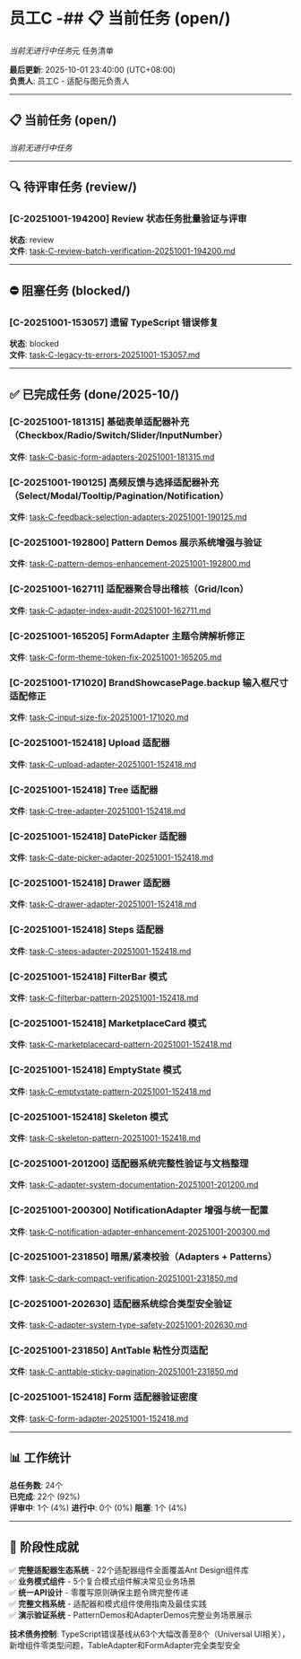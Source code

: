 # 员工C -## 📋 当前任务 (open/)

*当前无进行中任务*元 任务清单

**最后更新**: 2025-10-01 23:40:00 (UTC+08:00)  
**负责人**: 员工C - 适配与图元负责人  

---

## 📋 当前任务 (open/)

*当前无进行中任务*

---

## 🔍 待评审任务 (review/)

  

  

### [C-20251001-194200] Review 状态任务批量验证与评审
**状态**: review  
**文件**: [task-C-review-batch-verification-20251001-194200.md](review/task-C-review-batch-verification-20251001-194200.md)  

  

---

## ⛔ 阻塞任务 (blocked/)

### [C-20251001-153057] 遗留 TypeScript 错误修复
**状态**: blocked  
**文件**: [task-C-legacy-ts-errors-20251001-153057.md](blocked/task-C-legacy-ts-errors-20251001-153057.md)  

---

## ✅ 已完成任务 (done/2025-10/)

### [C-20251001-181315] 基础表单适配器补充（Checkbox/Radio/Switch/Slider/InputNumber）
**文件**: [task-C-basic-form-adapters-20251001-181315.md](done/2025-10/task-C-basic-form-adapters-20251001-181315.md)  

### [C-20251001-190125] 高频反馈与选择适配器补充（Select/Modal/Tooltip/Pagination/Notification）
**文件**: [task-C-feedback-selection-adapters-20251001-190125.md](done/2025-10/task-C-feedback-selection-adapters-20251001-190125.md)  

### [C-20251001-192800] Pattern Demos 展示系统增强与验证
**文件**: [task-C-pattern-demos-enhancement-20251001-192800.md](done/2025-10/task-C-pattern-demos-enhancement-20251001-192800.md)  

### [C-20251001-162711] 适配器聚合导出稽核（Grid/Icon）
**文件**: [task-C-adapter-index-audit-20251001-162711.md](done/2025-10/task-C-adapter-index-audit-20251001-162711.md)  

### [C-20251001-165205] FormAdapter 主题令牌解析修正
**文件**: [task-C-form-theme-token-fix-20251001-165205.md](done/2025-10/task-C-form-theme-token-fix-20251001-165205.md)  

### [C-20251001-171020] BrandShowcasePage.backup 输入框尺寸适配修正
**文件**: [task-C-input-size-fix-20251001-171020.md](done/2025-10/task-C-input-size-fix-20251001-171020.md)  

### [C-20251001-152418] Upload 适配器
**文件**: [task-C-upload-adapter-20251001-152418.md](done/2025-10/task-C-upload-adapter-20251001-152418.md)  

### [C-20251001-152418] Tree 适配器
**文件**: [task-C-tree-adapter-20251001-152418.md](done/2025-10/task-C-tree-adapter-20251001-152418.md)  

### [C-20251001-152418] DatePicker 适配器
**文件**: [task-C-date-picker-adapter-20251001-152418.md](done/2025-10/task-C-date-picker-adapter-20251001-152418.md)  

### [C-20251001-152418] Drawer 适配器
**文件**: [task-C-drawer-adapter-20251001-152418.md](done/2025-10/task-C-drawer-adapter-20251001-152418.md)  

### [C-20251001-152418] Steps 适配器
**文件**: [task-C-steps-adapter-20251001-152418.md](done/2025-10/task-C-steps-adapter-20251001-152418.md)  

### [C-20251001-152418] FilterBar 模式
**文件**: [task-C-filterbar-pattern-20251001-152418.md](done/2025-10/task-C-filterbar-pattern-20251001-152418.md)  

### [C-20251001-152418] MarketplaceCard 模式
**文件**: [task-C-marketplacecard-pattern-20251001-152418.md](done/2025-10/task-C-marketplacecard-pattern-20251001-152418.md)  

### [C-20251001-152418] EmptyState 模式
**文件**: [task-C-emptystate-pattern-20251001-152418.md](done/2025-10/task-C-emptystate-pattern-20251001-152418.md)  

### [C-20251001-152418] Skeleton 模式
**文件**: [task-C-skeleton-pattern-20251001-152418.md](done/2025-10/task-C-skeleton-pattern-20251001-152418.md)  

### [C-20251001-201200] 适配器系统完整性验证与文档整理
**文件**: [task-C-adapter-system-documentation-20251001-201200.md](done/2025-10/task-C-adapter-system-documentation-20251001-201200.md)  

### [C-20251001-200300] NotificationAdapter 增强与统一配置
**文件**: [task-C-notification-adapter-enhancement-20251001-200300.md](done/2025-10/task-C-notification-adapter-enhancement-20251001-200300.md)  

### [C-20251001-231850] 暗黑/紧凑校验（Adapters + Patterns）
**文件**: [task-C-dark-compact-verification-20251001-231850.md](done/2025-10/task-C-dark-compact-verification-20251001-231850.md)  

### [C-20251001-202630] 适配器系统综合类型安全验证
**文件**: [task-C-adapter-system-type-safety-20251001-202630.md](done/2025-10/task-C-adapter-system-type-safety-20251001-202630.md)  

### [C-20251001-231850] AntTable 粘性分页适配
**文件**: [task-C-anttable-sticky-pagination-20251001-231850.md](done/2025-10/task-C-anttable-sticky-pagination-20251001-231850.md)  

### [C-20251001-152418] Form 适配器验证密度
**文件**: [task-C-form-adapter-20251001-152418.md](done/2025-10/task-C-form-adapter-20251001-152418.md)  

---

## 📊 工作统计

**总任务数**: 24个  
**已完成**: 22个 (92%)  
**评审中**: 1个 (4%) 
**进行中**: 0个 (0%)
**阻塞**: 1个 (4%)

---

## 🎯 阶段性成就

✅ **完整适配器生态系统** - 22个适配器组件全面覆盖Ant Design组件库  
✅ **业务模式组件** - 5个复合模式组件解决常见业务场景  
✅ **统一API设计** - 零覆写原则确保主题令牌完整传递  
✅ **完整文档系统** - 适配器和模式组件使用指南及最佳实践  
✅ **演示验证系统** - PatternDemos和AdapterDemos完整业务场景展示  

**技术债务控制**: TypeScript错误基线从63个大幅改善至8个（Universal UI相关），新增组件零类型问题，TableAdapter和FormAdapter完全类型安全
